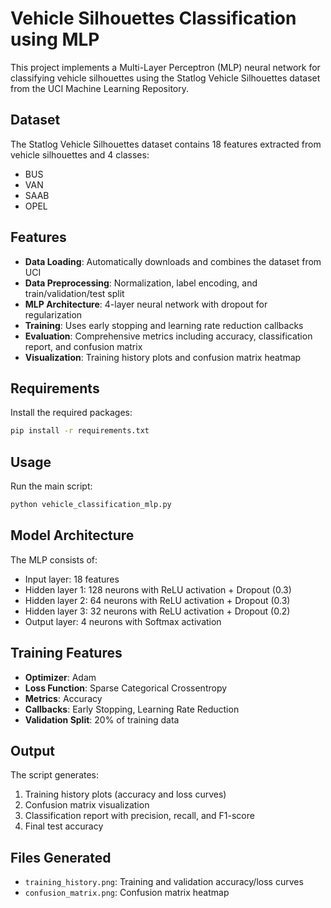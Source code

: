 # Vehicle Silhouettes Classification using MLP

This project implements a Multi-Layer Perceptron (MLP) neural network for classifying vehicle silhouettes using the Statlog Vehicle Silhouettes dataset from the UCI Machine Learning Repository.

## Dataset

The Statlog Vehicle Silhouettes dataset contains 18 features extracted from vehicle silhouettes and 4 classes:
- BUS
- VAN
- SAAB
- OPEL

## Features

- **Data Loading**: Automatically downloads and combines the dataset from UCI
- **Data Preprocessing**: Normalization, label encoding, and train/validation/test split
- **MLP Architecture**: 4-layer neural network with dropout for regularization
- **Training**: Uses early stopping and learning rate reduction callbacks
- **Evaluation**: Comprehensive metrics including accuracy, classification report, and confusion matrix
- **Visualization**: Training history plots and confusion matrix heatmap

## Requirements

Install the required packages:

```bash
pip install -r requirements.txt
```

## Usage

Run the main script:

```bash
python vehicle_classification_mlp.py
```

## Model Architecture

The MLP consists of:
- Input layer: 18 features
- Hidden layer 1: 128 neurons with ReLU activation + Dropout (0.3)
- Hidden layer 2: 64 neurons with ReLU activation + Dropout (0.3)
- Hidden layer 3: 32 neurons with ReLU activation + Dropout (0.2)
- Output layer: 4 neurons with Softmax activation

## Training Features

- **Optimizer**: Adam
- **Loss Function**: Sparse Categorical Crossentropy
- **Metrics**: Accuracy
- **Callbacks**: Early Stopping, Learning Rate Reduction
- **Validation Split**: 20% of training data

## Output

The script generates:
1. Training history plots (accuracy and loss curves)
2. Confusion matrix visualization
3. Classification report with precision, recall, and F1-score
4. Final test accuracy

## Files Generated

- `training_history.png`: Training and validation accuracy/loss curves
- `confusion_matrix.png`: Confusion matrix heatmap

